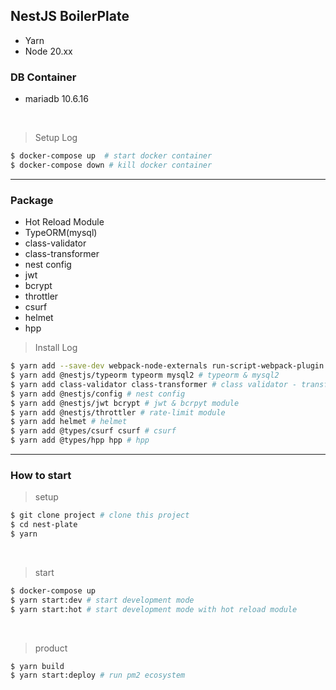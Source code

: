 ## NestJS BoilerPlate 

- Yarn
- Node 20.xx


### DB Container 

- mariadb 10.6.16 

</br>

> Setup Log

```bash
$ docker-compose up  # start docker container
$ docker-compose down # kill docker container
```

<hr></hr>

### Package 

- Hot Reload Module
- TypeORM(mysql)
- class-validator
- class-transformer
- nest config
- jwt 
- bcrypt
- throttler
- csurf 
- helmet
- hpp

> Install Log

```bash 
$ yarn add --save-dev webpack-node-externals run-script-webpack-plugin webpack # hot-reload-module 
$ yarn add @nestjs/typeorm typeorm mysql2 # typeorm & mysql2 
$ yarn add class-validator class-transformer # class validator - transformer
$ yarn add @nestjs/config # nest config 
$ yarn add @nestjs/jwt bcrypt # jwt & bcrpyt module 
$ yarn add @nestjs/throttler # rate-limit module
$ yarn add helmet # helmet 
$ yarn add @types/csurf csurf # csurf
$ yarn add @types/hpp hpp # hpp

```

<hr></hr>

### How to start 

> setup

```bash 
$ git clone project # clone this project
$ cd nest-plate
$ yarn 
```


</br>

> start 

```bash
$ docker-compose up 
$ yarn start:dev # start development mode 
$ yarn start:hot # start development mode with hot reload module 
```

</br>

> product

```bash 
$ yarn build 
$ yarn start:deploy # run pm2 ecosystem
```

